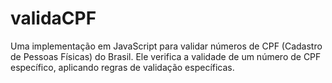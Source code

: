 # validaCPF
  Uma implementação em JavaScript para validar números de CPF (Cadastro de Pessoas Físicas) do Brasil. Ele verifica a validade de um número de CPF específico, aplicando regras de validação específicas.
